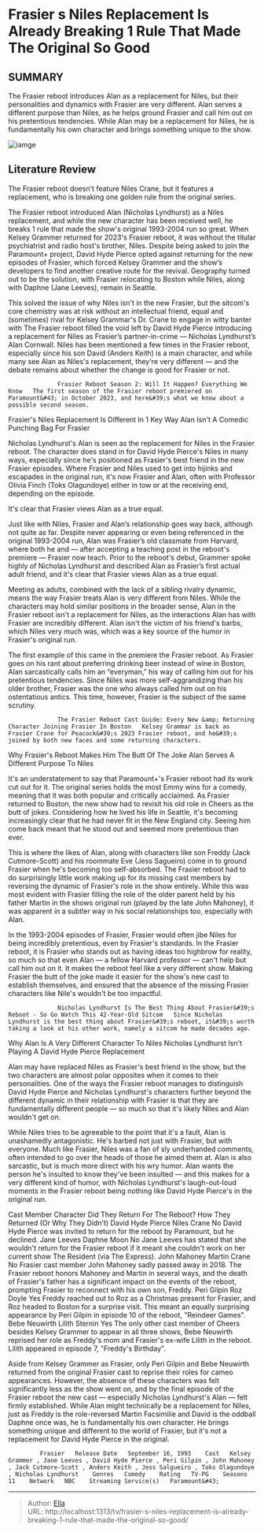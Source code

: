 # Frasier s Niles Replacement Is Already Breaking 1 Rule That Made The Original So Good


## SUMMARY 



  The Frasier reboot introduces Alan as a replacement for Niles, but their personalities and dynamics with Frasier are very different.   Alan serves a different purpose than Niles, as he helps ground Frasier and call him out on his pretentious tendencies.   While Alan may be a replacement for Niles, he is fundamentally his own character and brings something unique to the show.  

![iamge](https://static1.srcdn.com/wordpress/wp-content/uploads/wm/2023/09/frasier_niles_alan.jpg)

## Literature Review
The Frasier reboot doesn&#39;t feature Niles Crane, but it features a replacement, who is breaking one golden rule from the original series.




The Frasier reboot introduced Alan (Nicholas Lyndhurst) as a Niles replacement, and while the new character has been received well, he breaks 1 rule that made the show&#39;s original 1993-2004 run so great. When Kelsey Grammer returned for 2023&#39;s Frasier reboot, it was without the titular psychiatrist and radio host&#39;s brother, Niles. Despite being asked to join the Paramount&#43; project, David Hyde Pierce opted against returning for the new episodes of Frasier, which forced Kelsey Grammer and the show’s developers to find another creative route for the revival. Geography turned out to be the solution, with Frasier relocating to Boston while Niles, along with Daphne (Jane Leeves), remain in Seattle.




This solved the issue of why Niles isn&#39;t in the new Frasier, but the sitcom&#39;s core chemistry was at risk without an intellectual friend, equal and (sometimes) rival for Kelsey Grammar&#39;s Dr. Crane to engage in witty banter with The Frasier reboot filled the void left by David Hyde Pierce introducing a replacement for Niles as Frasier’s partner-in-crime — Nicholas Lyndhurst’s Alan Cornwall. Niles has been mentioned a few times in the Frasier reboot, especially since his son David (Anders Keith) is a main character, and while many see Alan as Niles&#39;s replacement, they&#39;re very different — and the debate remains about whether the change is good for Frasier or not.

                  Frasier Reboot Season 2: Will It Happen? Everything We Know   The first season of the Frasier reboot premiered on Paramount&#43; in October 2023, and here&#39;s what we know about a possible second season.     


 Frasier&#39;s Niles Replacement Is Different In 1 Key Way 
Alan Isn&#39;t A Comedic Punching Bag For Frasier
          




 Nicholas Lyndhurst&#39;s Alan is seen as the replacement for Niles in the Frasier reboot. The character does stand in for David Hyde Pierce&#39;s Niles in many ways, especially since he&#39;s positioned as Frasier&#39;s best friend in the new Frasier episodes. Where Frasier and Niles used to get into hijinks and escapades in the original run, it&#39;s now Frasier and Alan, often with Professor Olivia Finch (Toks Olagundoye) either in tow or at the receiving end, depending on the episode.



It&#39;s clear that Frasier views Alan as a true equal.




Just like with Niles, Frasier and Alan’s relationship goes way back, although not quite as far. Despite never appearing or even being referenced in the original 1993-2004 run, Alan was Frasier’s old classmate from Harvard, where both he and — after accepting a teaching post in the reboot&#39;s premiere — Frasier now teach. Prior to the reboot&#39;s debut, Grammer spoke highly of Nicholas Lyndhurst and described Alan as Frasier’s first actual adult friend, and it&#39;s clear that Frasier views Alan as a true equal.





 

Meeting as adults, combined with the lack of a sibling rivalry dynamic, means the way Frasier treats Alan is very different from Niles. While the characters may hold similar positions in the broader sense, Alan in the Frasier reboot isn&#39;t a replacement for Niles, as the interactions Alan has with Frasier are incredibly different. Alan isn&#39;t the victim of his friend&#39;s barbs, which Niles very much was, which was a key source of the humor in Frasier&#39;s original run.

The first example of this came in the premiere the Frasier reboot. As Frasier goes on his rant about preferring drinking beer instead of wine in Boston, Alan sarcastically calls him an “everyman,” his way of calling him out for his pretentious tendencies. Since Niles was more self-aggrandizing than his older brother, Frasier was the one who always called him out on his ostentatious antics. This time, however, Frasier is the subject of the same scrutiny.




                  The Frasier Reboot Cast Guide: Every New &amp; Returning Character Joining Frasier In Boston   Kelsey Grammar is back as Frasier Crane for Peacock&#39;s 2023 Frasier reboot, and he&#39;s joined by both new faces and some returning characters.    



 Why Frasier&#39;s Reboot Makes Him The Butt Of The Joke 
Alan Serves A Different Purpose To Niles
          

It&#39;s an understatement to say that Paramount&#43;&#39;s Frasier reboot had its work cut out for it. The original series holds the most Emmy wins for a comedy, meaning that it was both popular and critically acclaimed. As Frasier returned to Boston, the new show had to revisit his old role in Cheers as the butt of jokes. Considering how he lived his life in Seattle, it&#39;s becoming increasingly clear that he had never fit in the New England city. Seeing him come back meant that he stood out and seemed more pretentious than ever. 




This is where the likes of Alan, along with characters like son Freddy (Jack Cutmore-Scott) and his roommate Eve (Jess Sagueiro) come in to ground Frasier when he&#39;s becoming too self-absorbed. The Frasier reboot had to do surprisingly little work making up for its missing cast members by reversing the dynamic of Frasier&#39;s role in the show entirely. While this was most evident with Frasier filling the role of the older parent held by his father Martin in the shows original run (played by the late John Mahoney), it was apparent in a subtler way in his social relationships too, especially with Alan.

In the 1993-2004 episodes of Frasier, Frasier would often jibe Niles for being incredibly pretentious, even by Frasier&#39;s standards. In the Frasier reboot, it is Frasier who stands out as having ideas too highbrow for reality, so much so that even Alan — a fellow Harvard professor — can&#39;t help but call him out on it. It makes the reboot feel like a very different show. Making Frasier the butt of the joke made it easier for the show&#39;s new cast to establish themselves, and ensured that the absence of the missing Frasier characters like Nile&#39;s wouldn&#39;t be too impactful.




                  Nicholas Lyndhurst Is The Best Thing About Frasier&#39;s Reboot - So Go Watch This 42-Year-Old Sitcom   Since Nicholas Lyndhurst is the best thing about Frasier&#39;s reboot, it&#39;s worth taking a look at his other work, namely a sitcom he made decades ago.    



 


 Why Alan Is A Very Different Character To Niles 
Nicholas Lyndhurst Isn&#39;t Playing A David Hyde Pierce Replacement
         

Alan may have replaced Niles as Frasier&#39;s best friend in the show, but the two characters are almost polar opposites when it comes to their personalities. One of the ways the Frasier reboot manages to distinguish David Hyde Pierce and Nicholas Lyndhurst&#39;s characters further beyond the different dynamic in their relationship with Frasier is that they are fundamentally different people — so much so that it&#39;s likely Niles and Alan wouldn&#39;t get on.

While Niles tries to be agreeable to the point that it&#39;s a fault, Alan is unashamedly antagonistic. He&#39;s barbed not just with Frasier, but with everyone. Much like Frasier, Niles was a fan of sly underhanded comments, often intended to go over the heads of those he aimed them at. Alan is also sarcastic, but is much more direct with his wry humor. Alan wants the person he&#39;s insulted to know they&#39;ve been insulted — and this makes for a very different kind of humor, with Nicholas Lyndhurst&#39;s laugh-out-loud moments in the Frasier reboot being nothing like David Hyde Pierce&#39;s in the original run.




 Cast Member  Character  Did They Return For The Reboot?  How They Returned (Or Why They Didn&#39;t)   David Hyde Pierce  Niles Crane  No  David Hyde Pierce was invited to return for the reboot by Paramount, but he declined.   Jane Leeves  Daphne Moon  No  Jane Leeves has stated that she wouldn&#39;t return for the Frasier reboot if it meant she couldn&#39;t work on her current show The Resident (via The Express).   John Mahoney  Martin Crane  No  Frasier cast member John Mahoney sadly passed away in 2018. The Frasier reboot honors Mahoney and Martin in several ways, and the death of Frasier&#39;s father has a significant impact on the events of the reboot, prompting Frasier to reconnect with his own son, Freddy.   Peri Gilpin  Roz Doyle  Yes  Freddy reached out to Roz as a Christmas present for Frasier, and Roz headed to Boston for a surprise visit. This meant an equally surprising appearance by Peri Gilpin in episode 10 of the reboot, &#34;Reindeer Games&#34;.   Bebe Neuwirth  Lilith Sternin  Yes  The only other cast member of Cheers besides Kelsey Grammer to appear in all three shows, Bebe Neuwirth reprised her role as Freddy&#39;s mom and Frasier&#39;s ex-wife Lilith in the reboot. Lilith appeared in episode 7, &#34;Freddy&#39;s Birthday&#34;.   



Aside from Kelsey Grammer as Frasier, only Peri Gilpin and Bebe Neuwirth returned from the original Frasier cast to reprise their roles for cameo appearances. However, the absence of these characters was felt significantly less as the show went on, and by the final episode of the Frasier reboot the new cast — especially Nicholas Lyndhurst&#39;s Alan — felt firmly established. While Alan might technically be a replacement for Niles, just as Freddy is the role-reversed Martin Facsimilie and David is the oddball Daphne once was, he is fundamentally his own character. He brings something unique and different to the world of Frasier, but it&#39;s not a replacement for David Hyde Pierce in the original.




             Frasier   Release Date   September 16, 1993    Cast   Kelsey Grammer , Jane Leeves , David Hyde Pierce , Peri Gilpin , John Mahoney , Jack Cutmore-Scott , Anders Keith , Jess Salgueiro , Toks Olagundoye , Nicholas Lyndhurst    Genres   Comedy    Rating   TV-PG    Seasons   11    Network   NBC    Streaming Service(s)   Paramount&#43;       


---

> Author: [Ella](https://instagram.hk.cn/)  
> URL: http://localhost:1313/tv/frasier-s-niles-replacement-is-already-breaking-1-rule-that-made-the-original-so-good/  

